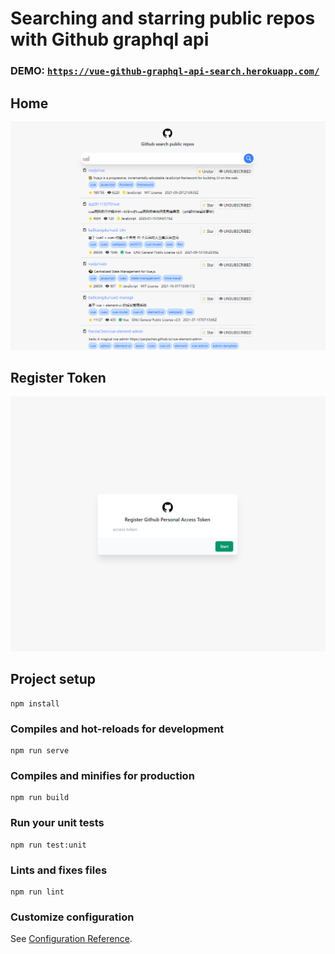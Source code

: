 # Searching and starring public repos with Github graphql api


### DEMO: [`https://vue-github-graphql-api-search.herokuapp.com/`](https://vue-github-graphql-api-search.herokuapp.com/)

## Home 
![Home Screen](./repo-img/search.png)

## Register Token
![Register Token](./repo-img/register-token.png)

## Project setup
```
npm install
```

### Compiles and hot-reloads for development
```
npm run serve
```

### Compiles and minifies for production
```
npm run build
```

### Run your unit tests
```
npm run test:unit
```

### Lints and fixes files
```
npm run lint
```

### Customize configuration
See [Configuration Reference](https://cli.vuejs.org/config/).
